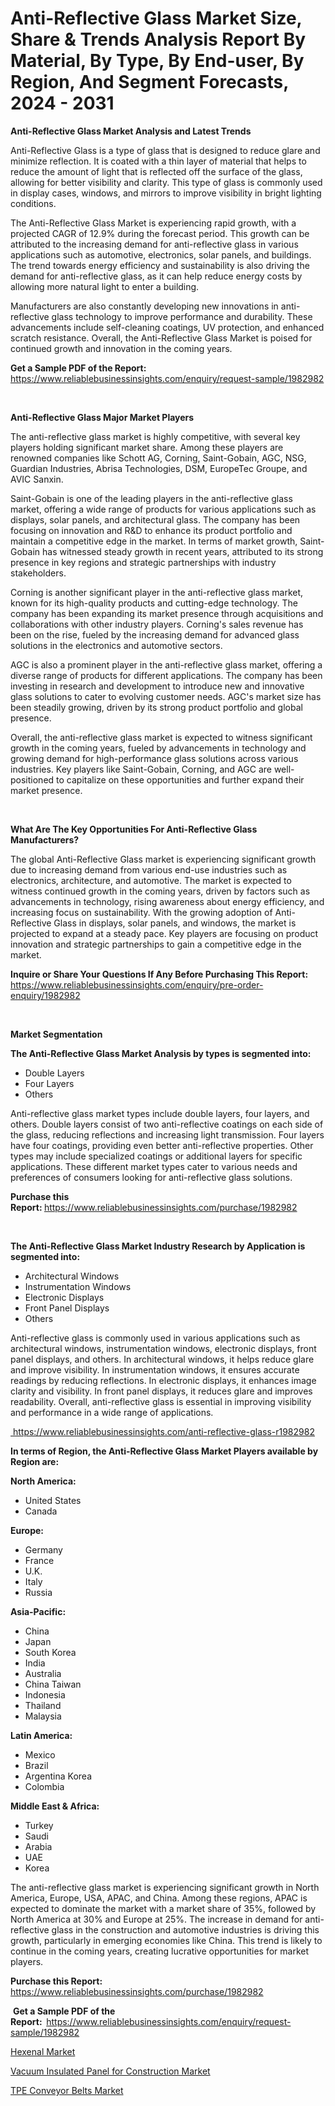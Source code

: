 <p><h1>Anti-Reflective Glass Market Size, Share & Trends Analysis Report By Material, By Type, By End-user, By Region, And Segment Forecasts, 2024 - 2031</h1></p><p><strong>Anti-Reflective Glass Market Analysis and Latest Trends</strong></p>
<p><p>Anti-Reflective Glass is a type of glass that is designed to reduce glare and minimize reflection. It is coated with a thin layer of material that helps to reduce the amount of light that is reflected off the surface of the glass, allowing for better visibility and clarity. This type of glass is commonly used in display cases, windows, and mirrors to improve visibility in bright lighting conditions.</p><p>The Anti-Reflective Glass Market is experiencing rapid growth, with a projected CAGR of 12.9% during the forecast period. This growth can be attributed to the increasing demand for anti-reflective glass in various applications such as automotive, electronics, solar panels, and buildings. The trend towards energy efficiency and sustainability is also driving the demand for anti-reflective glass, as it can help reduce energy costs by allowing more natural light to enter a building.</p><p>Manufacturers are also constantly developing new innovations in anti-reflective glass technology to improve performance and durability. These advancements include self-cleaning coatings, UV protection, and enhanced scratch resistance. Overall, the Anti-Reflective Glass Market is poised for continued growth and innovation in the coming years.</p></p>
<p><strong>Get a Sample PDF of the Report:&nbsp;</strong> <a href="https://www.reliablebusinessinsights.com/enquiry/request-sample/1982982">https://www.reliablebusinessinsights.com/enquiry/request-sample/1982982</a></p>
<p>&nbsp;</p>
<p><strong>Anti-Reflective Glass Major Market Players</strong></p>
<p><p>The anti-reflective glass market is highly competitive, with several key players holding significant market share. Among these players are renowned companies like Schott AG, Corning, Saint-Gobain, AGC, NSG, Guardian Industries, Abrisa Technologies, DSM, EuropeTec Groupe, and AVIC Sanxin.</p><p>Saint-Gobain is one of the leading players in the anti-reflective glass market, offering a wide range of products for various applications such as displays, solar panels, and architectural glass. The company has been focusing on innovation and R&D to enhance its product portfolio and maintain a competitive edge in the market. In terms of market growth, Saint-Gobain has witnessed steady growth in recent years, attributed to its strong presence in key regions and strategic partnerships with industry stakeholders.</p><p>Corning is another significant player in the anti-reflective glass market, known for its high-quality products and cutting-edge technology. The company has been expanding its market presence through acquisitions and collaborations with other industry players. Corning's sales revenue has been on the rise, fueled by the increasing demand for advanced glass solutions in the electronics and automotive sectors.</p><p>AGC is also a prominent player in the anti-reflective glass market, offering a diverse range of products for different applications. The company has been investing in research and development to introduce new and innovative glass solutions to cater to evolving customer needs. AGC's market size has been steadily growing, driven by its strong product portfolio and global presence.</p><p>Overall, the anti-reflective glass market is expected to witness significant growth in the coming years, fueled by advancements in technology and growing demand for high-performance glass solutions across various industries. Key players like Saint-Gobain, Corning, and AGC are well-positioned to capitalize on these opportunities and further expand their market presence.</p></p>
<p>&nbsp;</p>
<p><strong>What Are The Key Opportunities For Anti-Reflective Glass Manufacturers?</strong></p>
<p><p>The global Anti-Reflective Glass market is experiencing significant growth due to increasing demand from various end-use industries such as electronics, architecture, and automotive. The market is expected to witness continued growth in the coming years, driven by factors such as advancements in technology, rising awareness about energy efficiency, and increasing focus on sustainability. With the growing adoption of Anti-Reflective Glass in displays, solar panels, and windows, the market is projected to expand at a steady pace. Key players are focusing on product innovation and strategic partnerships to gain a competitive edge in the market.</p></p>
<p><strong>Inquire or Share Your Questions If Any Before Purchasing This Report:</strong> <a href="https://www.reliablebusinessinsights.com/enquiry/pre-order-enquiry/1982982">https://www.reliablebusinessinsights.com/enquiry/pre-order-enquiry/1982982</a></p>
<p>&nbsp;</p>
<p><strong>Market Segmentation</strong></p>
<p><strong>The Anti-Reflective Glass Market Analysis by types is segmented into:</strong></p>
<p><ul><li>Double Layers</li><li>Four Layers</li><li>Others</li></ul></p>
<p><p>Anti-reflective glass market types include double layers, four layers, and others. Double layers consist of two anti-reflective coatings on each side of the glass, reducing reflections and increasing light transmission. Four layers have four coatings, providing even better anti-reflective properties. Other types may include specialized coatings or additional layers for specific applications. These different market types cater to various needs and preferences of consumers looking for anti-reflective glass solutions.</p></p>
<p><strong>Purchase this Report:&nbsp;</strong><a href="https://www.reliablebusinessinsights.com/purchase/1982982">https://www.reliablebusinessinsights.com/purchase/1982982</a></p>
<p>&nbsp;</p>
<p><strong>The Anti-Reflective Glass Market Industry Research by Application is segmented into:</strong></p>
<p><ul><li>Architectural Windows</li><li>Instrumentation Windows</li><li>Electronic Displays</li><li>Front Panel Displays</li><li>Others</li></ul></p>
<p><p>Anti-reflective glass is commonly used in various applications such as architectural windows, instrumentation windows, electronic displays, front panel displays, and others. In architectural windows, it helps reduce glare and improve visibility. In instrumentation windows, it ensures accurate readings by reducing reflections. In electronic displays, it enhances image clarity and visibility. In front panel displays, it reduces glare and improves readability. Overall, anti-reflective glass is essential in improving visibility and performance in a wide range of applications.</p></p>
<p><a href="https://www.reliablebusinessinsights.com/anti-reflective-glass-r1982982">&nbsp;https://www.reliablebusinessinsights.com/anti-reflective-glass-r1982982</a></p>
<p><strong>In terms of Region, the Anti-Reflective Glass Market Players available by Region are:</strong></p>
<p>
    <p> <strong> North America: </strong>
        <ul>
            <li>United States</li>
            <li>Canada</li>
        </ul>
        </p> 
    <p> <strong> Europe: </strong>
        <ul>
            <li>Germany</li>
            <li>France</li>
            <li>U.K.</li>
            <li>Italy</li>
            <li>Russia</li>
        </ul>
        </p> 
    <p> <strong> Asia-Pacific: </strong>
        <ul>
            <li>China</li>
            <li>Japan</li>
            <li>South Korea</li>
            <li>India</li>
            <li>Australia</li>
            <li>China Taiwan</li>
            <li>Indonesia</li>
            <li>Thailand</li>
            <li>Malaysia</li>
        </ul>
        </p> 
    <p> <strong> Latin America: </strong>
        <ul>
            <li>Mexico</li>
            <li>Brazil</li>
            <li>Argentina Korea</li>
            <li>Colombia</li>
        </ul>
        </p> 
    <p> <strong> Middle East & Africa: </strong>
        <ul>
            <li>Turkey</li>
            <li>Saudi</li>
            <li>Arabia</li>
            <li>UAE</li>
            <li>Korea</li>
        </ul>
    </p>
    </p>
<p><p>The anti-reflective glass market is experiencing significant growth in North America, Europe, USA, APAC, and China. Among these regions, APAC is expected to dominate the market with a market share of 35%, followed by North America at 30% and Europe at 25%. The increase in demand for anti-reflective glass in the construction and automotive industries is driving this growth, particularly in emerging economies like China. This trend is likely to continue in the coming years, creating lucrative opportunities for market players.</p></p>
<p><strong>Purchase this Report: </strong><a href="https://www.reliablebusinessinsights.com/purchase/1982982">https://www.reliablebusinessinsights.com/purchase/1982982</a></p>
<p>&nbsp;<strong>Get a Sample PDF of the Report:&nbsp;&nbsp;</strong><a href="https://www.reliablebusinessinsights.com/enquiry/request-sample/1982982">https://www.reliablebusinessinsights.com/enquiry/request-sample/1982982</a></p>
<p><strong></strong></p>
<p><p><a href="https://github.com/ctanaka235/Market-Research-Report-List-1/blob/main/hexenal-market.md">Hexenal Market</a></p><p><a href="https://github.com/fkhcgcyl33/Market-Research-Report-List-1/blob/main/vacuum-insulated-panel-for-construction-market.md">Vacuum Insulated Panel for Construction Market</a></p><p><a href="https://github.com/yazulaeha/Market-Research-Report-List-1/blob/main/tpe-conveyor-belts-market.md">TPE Conveyor Belts Market</a></p></p>
